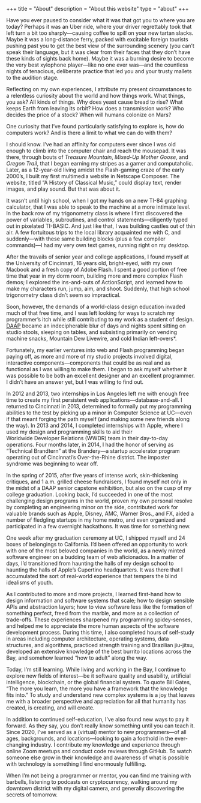 +++
title = "About"
description = "About this website"
type = "about"
+++

Have you ever paused to consider what it was that got you to where you are today? Perhaps it was an Uber ride, where your driver regrettably took that left turn a bit too sharply—causing coffee to spill on your new tartan slacks. Maybe it was a long-distance ferry, packed with excitable foreign tourists pushing past you to get the best view of the surrounding scenery (you can’t speak their language, but it was clear from their faces that they don’t have these kinds of sights back home). Maybe it was a burning desire to become the very best xylophone player—like no one ever was—and the countless nights of tenacious, deliberate practice that led you and your trusty mallets to the audition stage.

Reflecting on my own experiences, I attribute my present circumstances to a relentless curiosity about the world and how things work. What things, you ask? All kinds of things. Why does yeast cause bread to rise? What keeps Earth from leaving its orbit? How does a transmission work? Who decides the price of a stock? When will humans colonize on Mars?

One curiosity that I’ve found particularly satisfying to explore is, how do computers work? And is there a limit to what we can do with them?

I should know. I’ve had an affinity for computers ever since I was old enough to climb into the computer chair and reach the mousepad. It was there, through bouts of _Treasure Mountain_, _Mixed-Up Mother Goose_, and _Oregon Trail_, that I began earning my stripes as a gamer and computaholic. Later, as a 12-year-old living amidst the Flash-gaming craze of the early 2000’s, I built my first multimedia website in Netscape&nbsp;Composer. The website, titled “A History of Classical Music,” could display text, render images, and play sound. But that was about it.

It wasn’t until high school, when I got my hands on a new TI-84 graphing calculator, that I was able to speak to the machine at a more intimate level. In the back row of my trigonometry class is where I first discovered the power of variables, subroutines, and control statements—diligently typed out in pixelated TI-BASIC. And just like that, I was building castles out of thin air. A few fortuitous trips to the local library acquainted me with C, and suddenly—with these same building blocks (plus a few compiler commands)—I had my very own text games, running right on my desktop.

After the travails of senior year and college applications, I found myself at the University of Cincinnati, 16 years old, bright-eyed, with my own Macbook and a fresh copy of Adobe Flash. I spent a good portion of free time that year in my dorm room, building more and more complex Flash demos; I explored the ins-and-outs of ActionScript, and learned how to make my characters run, jump, aim, and shoot. Suddenly, that high school trigonometry class didn’t seem so impractical.

Soon, however, the demands of a world-class design education invaded much of that free time, and I was left looking for ways to scratch my programmer’s itch while still contributing to my work as a student of design. [DAAP](https://daap.uc.edu/) became an indecipherable blur of days and nights spent sitting on studio stools, sleeping on tables, and subsisting primarily on vending machine snacks, Mountain Dew Livewire, and cold Indian left-overs*.

Fortunately, my earlier ventures into web and Flash programming began paying off, as more and more of my studio projects involved digital, interactive components—components that could be as real and as functional as I was willing to make them. I began to ask myself whether it was possible to be both an excellent designer and an excellent programmer. I didn’t have an answer yet, but I was willing to find out.

In 2012 and 2013, two internships in Los Angeles left me with enough free time to create my first persistent web applications—database-and-all. I returned to Cincinnati in 2013, determined to formally put my programming abilities to the test by picking up a minor in Computer Science at UC—even if that meant forging the path myself (and making some new friends along the way). In 2013 and 2014, I completed internships with Apple, where I used my design and programming skills to aid their Worldwide&nbsp;Developer&nbsp;Relations (WWDR) team in their day-to-day operations. Four months later, in 2014, I had the honor of serving as “Technical Brandtern” at the&nbsp;Brandery—a startup accelerator program operating out of Cincinnati’s Over-the-Rhine district. The imposter syndrome was beginning to wear off.

In the spring of 2015, after five years of intense work, skin-thickening critiques, and 1&nbsp;a.m. grilled cheese fundraisers, I found myself not only in the midst of a DAAP senior capstone exhibition, but also on the cusp of my college graduation. Looking back, I’d succeeded in one of the most challenging design programs in the world, proven my own personal resolve by completing an engineering minor on the side, contributed work for valuable brands such as Apple, Disney, AMC, Warner Bros., and FX, aided a number of fledgling startups in my home metro, and even organized and participated in a few overnight hackathons. It was time for something new.

One week after my graduation ceremony at UC, I shipped myself and 24 boxes of belongings to California. I’d been offered an opportunity to work with one of the most beloved companies in the world, as a newly minted software engineer on a budding team of web aficionados. In a matter of days, I’d transitioned from haunting the halls of my design school to haunting the halls of Apple’s Cupertino headquarters. It was there that I accumulated the sort of real-world experience that tempers the blind idealisms of youth.

As I contributed to more and more projects, I learned first-hand how to design information and software systems that scale; how to design sensible APIs and abstraction layers; how to view software less like the formation of something perfect, freed from the marble, and more as a collection of trade-offs. These experiences sharpened my programming spidey-senses, and helped me to appreciate the more human aspects of the software development process. During this time, I also completed hours of self-study in areas including computer architecture, operating systems, data structures, and algorithms, practiced strength training and Brazilian jiu-jitsu, developed an extensive knowledge of the best burrito locations across the Bay, and somehow learned “how to adult” along the way.

Today, I’m still learning. While living and working in the Bay, I continue to explore new fields of interest—be it software quality and usability, artificial intelligence, blockchain, or the global financial system. To quote Bill Gates, “The more you learn, the more you have a framework that the knowledge fits into.” To study and understand new complex systems is a joy that leaves me with a broader perspective and appreciation for all that humanity has created, is creating, and will create.

In addition to continued self-education, I’ve also found new ways to pay it forward. As&nbsp;they say, you don’t really know something until you can teach it. Since 2020, I’ve served as a (virtual) mentor to new programmers—of all ages, backgrounds, and locations—looking to gain a foothold in the ever-changing industry. I contribute my knowledge and experience through online Zoom meetups and conduct code reviews through GitHub. To watch someone else grow in their knowledge and awareness of what is possible with technology is something I find enormously fulfilling.

When I’m not being a programmer or mentor, you can find me training with barbells, listening to podcasts on cryptocurrency, walking around my downtown district with my digital camera, and generally discovering the secrets of tomorrow.

<!-- _*Since then, I have cleaned up my diet considerably._ -->
